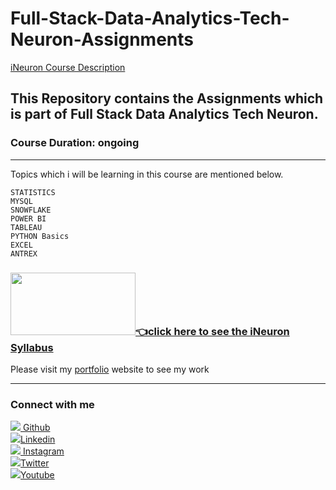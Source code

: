# Full-Stack-Data-Analytics-Tech-Neuron-Assignments



<a href="https://ineuron.ai/course/Full-Stack-Data-Analytics-Tech-Neuron" >iNeuron Course Description </a>
## This Repository contains the Assignments which is part of Full Stack Data Analytics Tech Neuron.
### Course Duration: ongoing 



---------------------------

Topics which i will be learning in this course are mentioned below.

    STATISTICS 
    MYSQL
    SNOWFLAKE
    POWER BI 
    TABLEAU  
    PYTHON Basics
    EXCEL
    ANTREX  

###     <a href="https://ineuron.ai/course/Full-Stack-Data-Analytics-Tech-Neuron" target="_blank"> <img src="https://avatars.githubusercontent.com/u/57482436?v=4" height="100" width ="200" />👈click here to see the iNeuron Syllabus </a>

Please visit my <a href = "https://kishansutariya23.netlify.app/#home">portfolio</a> website to see my work 

---
<h3>Connect with me</h3>
                <a href="https://github.com/kishansutariya23" target="_blank" class="fa fa-github"> <img src="https://img.icons8.com/ios-glyphs/45/000000/github.png"/> Github</a>
                <br>
                <a href="https://www.linkedin.com/in/kishankumar-sutariya/" target="_blank" class="fa fa-linkedin"><img src="https://img.icons8.com/fluency/45/000000/linkedin-circled.png"/>Linkedin</a>
                <br>
                <a href="https://www.instagram.com/ks23code/" target="_blank" class="fa fa-instagram"> <img src="https://img.icons8.com/fluency/45/000000/instagram-new.png"/> Instagram</a>
                <br>
                <a href="https://twitter.com/ks23_code" target="_blank" class="fa fa-twitter"><img src="https://img.icons8.com/color/45/000000/twitter--v1.png"/>Twitter</a>
                <br>
                <a href="https://www.youtube.com/@ks23code" target="_blank"class="fa fa-youtube"><img src="https://img.icons8.com/fluency/45/000000/youtube-play.png"/>Youtube</a>
   

